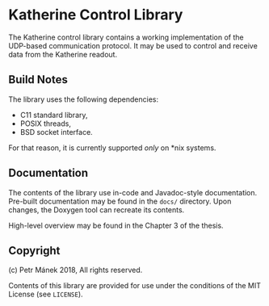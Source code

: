 Katherine Control Library
=========================

The Katherine control library contains a working implementation of the UDP-based communication protocol.
It may be used to control and receive data from the Katherine readout.


## Build Notes

The library uses the following dependencies:

 - C11 standard library,
 - POSIX threads,
 - BSD socket interface.

For that reason, it is currently supported *only* on \*nix systems.


## Documentation

The contents of the library use in-code and Javadoc-style documentation.
Pre-built documentation may be found in the `docs/` directory. Upon changes, the Doxygen tool can recreate its contents.

High-level overview may be found in the Chapter 3 of the thesis.


## Copyright

(c) Petr Mánek 2018, All rights reserved.

Contents of this library are provided for use under the conditions of the MIT License (see `LICENSE`).
